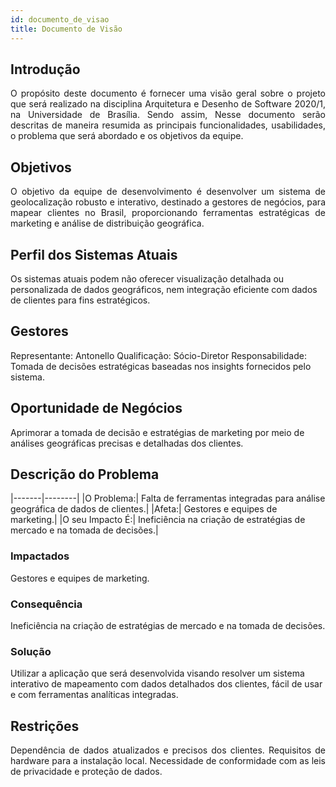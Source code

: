 ```yaml
---
id: documento_de_visao
title: Documento de Visão
---
```

## Introdução

<p align = "justify">
O propósito deste documento é fornecer uma visão geral sobre o projeto que será realizado na disciplina Arquitetura e Desenho de Software 2020/1, na Universidade de Brasília. Sendo assim, Nesse documento serão descritas de maneira resumida as principais funcionalidades, usabilidades, o problema que será abordado e os objetivos da equipe.
</p>

## Objetivos

<p align = "justify">
O objetivo da equipe de desenvolvimento é desenvolver um sistema de geolocalização robusto e interativo, destinado a gestores de negócios, para mapear clientes no Brasil, proporcionando ferramentas estratégicas de marketing e análise de distribuição geográfica.
</p>

## Perfil dos Sistemas Atuais

Os sistemas atuais podem não oferecer visualização detalhada ou personalizada de dados geográficos, nem integração eficiente com dados de clientes para fins estratégicos.

## Gestores
Representante: Antonello
Qualificação: Sócio-Diretor
Responsabilidade: Tomada de decisões estratégicas baseadas nos insights fornecidos pelo sistema.

## Oportunidade de Negócios

Aprimorar a tomada de decisão e estratégias de marketing por meio de análises geográficas precisas e detalhadas dos clientes.

## Descrição do Problema

|-------|--------|
|O Problema:| Falta de ferramentas integradas para análise geográfica de dados de clientes.|
|Afeta:| Gestores e equipes de marketing.|
|O seu Impacto É:| Ineficiência na criação de estratégias de mercado e na tomada de decisões.|

### Impactados

Gestores e equipes de marketing.

### Consequência

Ineficiência na criação de estratégias de mercado e na tomada de decisões.

### Solução

Utilizar a aplicação que será desenvolvida visando resolver um sistema interativo de mapeamento com dados detalhados dos clientes, fácil de usar e com ferramentas analíticas integradas.

## Restrições

<p align = "justify">
Dependência de dados atualizados e precisos dos clientes.
Requisitos de hardware para a instalação local.
Necessidade de conformidade com as leis de privacidade e proteção de dados.
</p>
